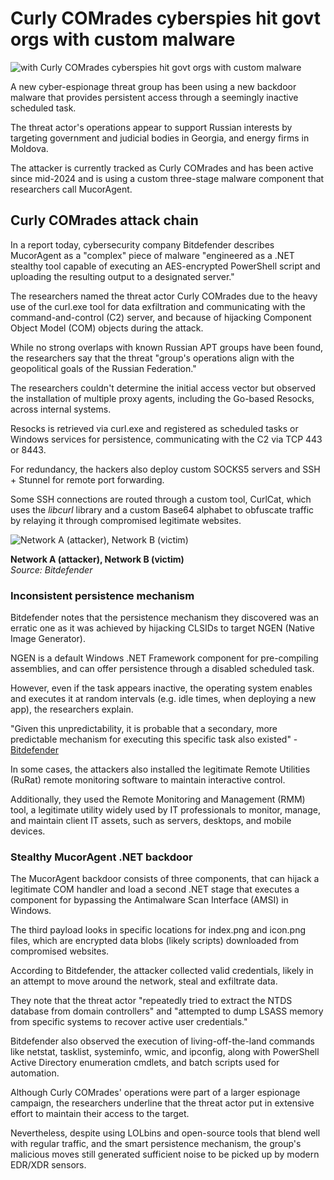 # Curly COMrades cyberspies hit govt orgs with custom malware

![with Curly COMrades cyberspies hit govt orgs with custom malware](https://www.bleepstatic.com/content/hl-images/2025/02/11/intelligence.jpg)

A new cyber-espionage threat group has been using a new backdoor malware that provides persistent access through a seemingly inactive scheduled task.

The threat actor's operations appear to support Russian interests by targeting government and judicial bodies in Georgia, and energy firms in Moldova.

The attacker is currently tracked as Curly COMrades and has been active since mid-2024 and is using a custom three-stage malware component that researchers call MucorAgent.

## Curly COMrades attack chain

In a report today, cybersecurity company Bitdefender describes MucorAgent as a "complex" piece of malware "engineered as a .NET stealthy tool capable of executing an AES-encrypted PowerShell script and uploading the resulting output to a designated server."

The researchers named the threat actor Curly COMrades due to the heavy use of the curl.exe tool for data exfiltration and communicating with the command-and-control (C2) server, and because of hijacking Component Object Model (COM) objects during the attack.

While no strong overlaps with known Russian APT groups have been found, the researchers say that the threat "group's operations align with the geopolitical goals of the Russian Federation."

The researchers couldn't determine the initial access vector but observed the installation of multiple proxy agents, including the Go-based Resocks, across internal systems.

Resocks is retrieved via curl.exe and registered as scheduled tasks or Windows services for persistence, communicating with the C2 via TCP 443 or 8443.

For redundancy, the hackers also deploy custom SOCKS5 servers and SSH + Stunnel for remote port forwarding.

Some SSH connections are routed through a custom tool, CurlCat, which uses the _libcurl_ library and a custom Base64 alphabet to obfuscate traffic by relaying it through compromised legitimate websites.

![Network A (attacker), Network B (victim)](https://www.bleepstatic.com/images/news/u/1220909/2025/August/resocks.jpg)

**Network A (attacker), Network B (victim)**  
_Source: Bitdefender_

### Inconsistent persistence mechanism

Bitdefender notes that the persistence mechanism they discovered was an erratic one as it was achieved by hijacking CLSIDs to target NGEN (Native Image Generator).

NGEN is a default Windows .NET Framework component for pre-compiling assemblies, and can offer persistence through a disabled scheduled task.

However, even if the task appears inactive, the operating system enables and executes it at random intervals (e.g. idle times, when deploying a new app), the researchers explain.

"Given this unpredictability, it is probable that a secondary, more predictable mechanism for executing this specific task also existed" - [Bitdefender](https://businessinsights.bitdefender.com/curly-comrades-new-threat-actor-targeting-geopolitical-hotbeds)

In some cases, the attackers also installed the legitimate Remote Utilities (RuRat) remote monitoring software to maintain interactive control.

Additionally, they used the Remote Monitoring and Management (RMM) tool, a legitimate utility widely used by IT professionals to monitor, manage, and maintain client IT assets, such as servers, desktops, and mobile devices.

### Stealthy MucorAgent .NET backdoor

The MucorAgent backdoor consists of three components, that can hijack a legitimate COM handler and load a second .NET stage that executes a component for bypassing the Antimalware Scan Interface (AMSI) in Windows.

The third payload looks in specific locations for index.png and icon.png files, which are encrypted data blobs (likely scripts) downloaded from compromised websites.

According to Bitdefender, the attacker collected valid credentials, likely in an attempt to move around the network, steal and exfiltrate data.

They note that the threat actor "repeatedly tried to extract the NTDS database from domain controllers" and "attempted to dump LSASS memory from specific systems to recover active user credentials."

Bitdefender also observed the execution of living-off-the-land commands like netstat, tasklist, systeminfo, wmic, and ipconfig, along with PowerShell Active Directory enumeration cmdlets, and batch scripts used for automation.

Although Curly COMrades' operations were part of a larger espionage campaign, the researchers underline that the threat actor put in extensive effort to maintain their access to the target.

Nevertheless, despite using LOLbins and open-source tools that blend well with regular traffic, and the smart persistence mechanism, the group's malicious moves still generated sufficient noise to be picked up by modern EDR/XDR sensors.